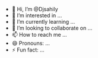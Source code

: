 - 👋 Hi, I’m @Djsahily
- 👀 I’m interested in ...
- 🌱 I’m currently learning ...
- 💞️ I’m looking to collaborate on ...
- 📫 How to reach me ...
- 😄 Pronouns: ...
- ⚡ Fun fact: ...

<!---
Djsahily/Djsahily is a ✨ special ✨ repository because its `README.md` (this file) appears on your GitHub profile.
You can click the Preview link to take a look at your changes.
--->
